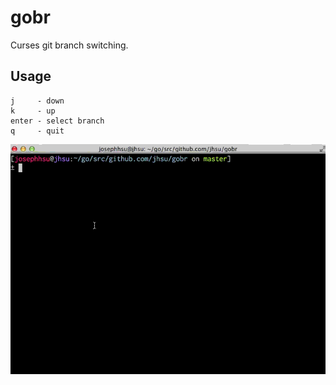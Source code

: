 # gobr

Curses git branch switching.

## Usage

```
j     - down
k     - up
enter - select branch
q     - quit
```

![example](gobr.gif)
